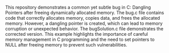 This repository demonstrates a common yet subtle bug in C: Dangling Pointers after freeing dynamically allocated memory. The bug.c file contains code that correctly allocates memory, copies data, and frees the allocated memory. However, a dangling pointer is created, which can lead to memory corruption or unexpected behavior. The bugSolution.c file demonstrates the corrected version.  This example highlights the importance of careful memory management in C programming and the need to set pointers to NULL after freeing memory to prevent such vulnerabilities.